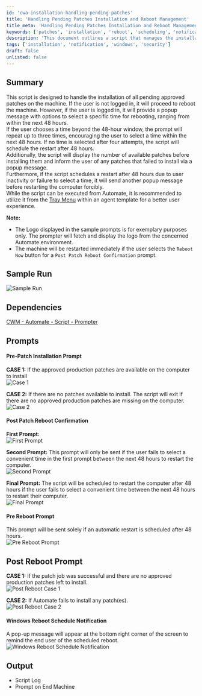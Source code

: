 ```yaml
---
id: 'cwa-installation-handling-pending-patches'
title: 'Handling Pending Patches Installation and Reboot Management'
title_meta: 'Handling Pending Patches Installation and Reboot Management'
keywords: ['patches', 'installation', 'reboot', 'scheduling', 'notification']
description: 'This document outlines a script that manages the installation of approved patches on a machine, including user interaction for reboot scheduling and notifications for pending actions. It handles scenarios where the user is logged in or not, provides prompts for reboot timing, and ensures that users are informed of available patches and any installation failures.'
tags: ['installation', 'notification', 'windows', 'security']
draft: false
unlisted: false
---
```

## Summary

This script is designed to handle the installation of all pending approved patches on the machine. If the user is not logged in, it will proceed to reboot the machine. However, if the user is logged in, it will provide a popup message with options to select a specific time for rebooting, ranging from within the next 48 hours.  
If the user chooses a time beyond the 48-hour window, the prompt will repeat up to three times, encouraging the user to select a time within the next 48 hours. If no time is selected after four attempts, the script will schedule the restart after 48 hours.  
Additionally, the script will display the number of available patches before installing them and inform the user of any patches that failed to install via a popup message.  
Furthermore, if the script schedules a restart after 48 hours due to user inactivity or failure to select a time, it will send another popup message before restarting the computer forcibly.  
While the script can be executed from Automate, it is recommended to utilize it from the [Tray Menu](https://docs.connectwise.com/ConnectWise_Automate_Documentation/060/020/010#:~:text=setting%20this%20value.-,Tray%20Menus,-The%C2%A0Tray%20Menus) within an agent template for a better user experience.

**Note:**  
- The Logo displayed in the sample prompts is for exemplary purposes only. The prompter will fetch and display the logo from the concerned Automate environment.
- The machine will be restarted immediately if the user selects the `Reboot Now` button for a `Post Patch Reboot Confirmation` prompt.

## Sample Run

![Sample Run](..\..\..\static\img\Install-All-Approved-Patches-With-Prompt\image_1.png)

## Dependencies

[CWM - Automate - Script - Prompter](https://proval.itglue.com/DOC-5078775-10243074)

## Prompts

#### Pre-Patch Installation Prompt

**CASE 1:** If the approved production patches are available on the computer to install  
![Case 1](..\..\..\static\img\Install-All-Approved-Patches-With-Prompt\image_2.png)

**CASE 2:** If there are no patches available to install. The script will exit if there are no approved production patches are missing on the computer.  
![Case 2](..\..\..\static\img\Install-All-Approved-Patches-With-Prompt\image_3.png)

#### Post Patch Reboot Confirmation

**First Prompt:**  
![First Prompt](..\..\..\static\img\Install-All-Approved-Patches-With-Prompt\image_4.png)

**Second Prompt:** This prompt will only be sent if the user fails to select a convenient time in the first prompt between the next 48 hours to restart the computer.  
![Second Prompt](..\..\..\static\img\Install-All-Approved-Patches-With-Prompt\image_5.png)

**Final Prompt:** The script will be scheduled to restart the computer after 48 hours if the user fails to select a convenient time between the next 48 hours to restart their computer.  
![Final Prompt](..\..\..\static\img\Install-All-Approved-Patches-With-Prompt\image_6.png)

#### Pre Reboot Prompt

This prompt will be sent solely if an automatic restart is scheduled after 48 hours.  
![Pre Reboot Prompt](..\..\..\static\img\Install-All-Approved-Patches-With-Prompt\image_7.png)

## Post Reboot Prompt

**CASE 1:** If the patch job was successful and there are no approved production patches left to install.  
![Post Reboot Case 1](..\..\..\static\img\Install-All-Approved-Patches-With-Prompt\image_8.png)

**CASE 2:** If Automate fails to install any patch(es).  
![Post Reboot Case 2](..\..\..\static\img\Install-All-Approved-Patches-With-Prompt\image_9.png)

#### Windows Reboot Schedule Notification

A pop-up message will appear at the bottom right corner of the screen to remind the end user of the scheduled reboot.  
![Windows Reboot Schedule Notification](..\..\..\static\img\Install-All-Approved-Patches-With-Prompt\image_10.png)

## Output

- Script Log
- Prompt on End Machine


